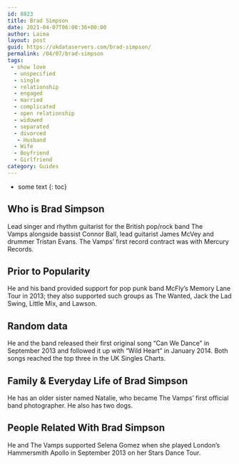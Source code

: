 ```yaml
---
id: 8823
title: Brad Simpson
date: 2021-04-07T06:00:36+00:00
author: Laima
layout: post
guid: https://ukdataservers.com/brad-simpson/
permalink: /04/07/brad-simpson
tags:
 - show love
  - unspecified
  - single
  - relationship
  - engaged
  - married
  - complicated
  - open relationship
  - widowed
  - separated
  - divorced
   - Husband
  - Wife
  - Boyfriend
  - Girlfriend
category: Guides
---
```


* some text
{: toc}


## Who is Brad Simpson
                  
                  
                  
Lead singer and rhythm guitarist for the British pop/rock band The Vamps alongside bassist Connor Ball, lead guitarist James McVey and drummer Tristan Evans. The Vamps&#8217; first record contract was with Mercury Records. 
                  
              
            
              
            
                
                
                
## Prior to Popularity
                  
                  
                  
He and his band provided support for pop punk band McFly&#8217;s Memory Lane Tour in 2013; they also supported such groups as The Wanted, Jack the Lad Swing, Little Mix, and Lawson. 
                  
              
            
              
            
                
                
                
## Random data
                  
                  
                  
He and the band released their first original song &#8220;Can We Dance&#8221; in September 2013 and followed it up with &#8220;Wild Heart&#8221; in January 2014. Both songs reached the top three in the UK Singles Charts.  
                  
              
            
              
            
                
                
                
## Family & Everyday Life of Brad Simpson
                  
                  
                  
He has an older sister named Natalie, who became The Vamps&#8217; first official band photographer. He also has two dogs. 
                  
              
            
              
            
                
                
                
## People Related With Brad Simpson
                  
                  
                  
He and The Vamps supported Selena Gomez when she played London&#8217;s Hammersmith Apollo in September 2013 on her Stars Dance Tour. 
                  
              
            
              
            
                
              
            
              
              
            
            
              
            
          
          
          